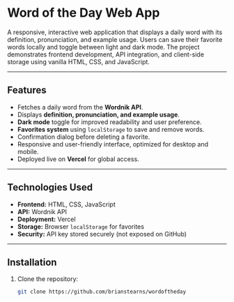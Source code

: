 # Word of the Day Web App

A responsive, interactive web application that displays a daily word with its definition, pronunciation, and example usage. Users can save their favorite words locally and toggle between light and dark mode. The project demonstrates frontend development, API integration, and client-side storage using vanilla HTML, CSS, and JavaScript.

---

## Features

- Fetches a daily word from the **Wordnik API**.  
- Displays **definition, pronunciation, and example usage**.  
- **Dark mode** toggle for improved readability and user preference.  
- **Favorites system** using `localStorage` to save and remove words.  
- Confirmation dialog before deleting a favorite.  
- Responsive and user-friendly interface, optimized for desktop and mobile.  
- Deployed live on **Vercel** for global access.  

---

## Technologies Used

- **Frontend:** HTML, CSS, JavaScript  
- **API:** Wordnik API  
- **Deployment:** Vercel  
- **Storage:** Browser `localStorage` for favorites  
- **Security:** API key stored securely (not exposed on GitHub)  

---

## Installation

1. Clone the repository:  
   ```bash
   git clone https://github.com/brianstearns/wordoftheday
